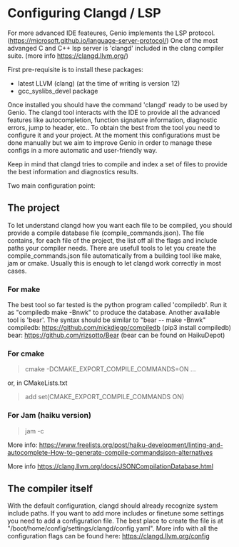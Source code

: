 # Configuring Clangd / LSP
For more advanced IDE feateures, Genio implements the LSP protocol. (https://microsoft.github.io/language-server-protocol/)
One of the most advanged C and C++ lsp server is 'clangd' included in the clang compiler suite. (more info https://clangd.llvm.org/)

First pre-requisite is to install these packages:
* latest LLVM (clang) (at the time of writing is version 12)
* gcc_syslibs_devel package

Once installed you should have the command 'clangd' ready to be used by Genio.
The clangd tool interacts with the IDE to provide all the advanced features like autocompletion, function signature information, diagnostic errors, jump to header, etc..
To obtain the best from the tool you need to configure it and your project.
At the moment this configurations must be done manually but we aim to improve Genio in order to manage these configs in a more automatic and user-friendly way.

Keep in mind that clangd tries to compile and index a set of files to provide the best information and diagnostics results.

Two main configuration point:

## The project
To let understand clangd how you want each file to be compiled, you should provide a compile database file (compile_commands.json).
The file contains, for each file of the project, the list off all the flags and include paths your compiler needs.
There are usefull tools to let you create the compile_commands.json file automatically from a building tool like make, jam or cmake.
Usually this is enough to let clangd work correctly in most cases.

### For make
The best tool so far tested is the python program called 'compiledb'. Run it as "compiledb make -Bnwk" to produce the database.
Another available tool is 'bear'. The syntax should be similar to "bear -- make -Bnwk"
compiledb: https://github.com/nickdiego/compiledb  (pip3 install compiledb)
bear: https://github.com/rizsotto/Bear (bear can be found on HaikuDepot)

### For cmake
  > cmake -DCMAKE_EXPORT_COMPILE_COMMANDS=ON ...

or, in CMakeLists.txt

  > add set(CMAKE_EXPORT_COMPILE_COMMANDS ON)


### For Jam (haiku version)
  > jam -c
  
More info: https://www.freelists.org/post/haiku-development/linting-and-autocomplete-How-to-generate-compile-commandsjson-alternatives	

More info https://clang.llvm.org/docs/JSONCompilationDatabase.html

## The compiler itself
With the default configuration, clangd should already recognize system include paths. If you want to add more includes or finetune some settings you need to add a configuration file.
The best place to create the file is at "/boot/home/config/settings/clangd/config.yaml".
More info with all the configuration flags can be found here:  https://clangd.llvm.org/config
